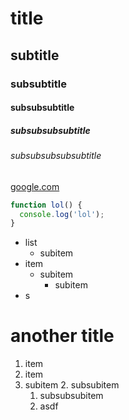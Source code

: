 # title
## subtitle
### subsubtitle
#### subsubsubtitle
##### subsubsubsubtitle
###### subsubsubsubsubtitle

[google.com](https://google.com)


```javascript
function lol() {
  console.log('lol');
}
```
* list
  * subitem
* item
  * subitem
    * subitem
* s

# another title

1. item
2. item
  1. subitem
    2. subsubitem
      1. subsubsubitem
      2. asdf


